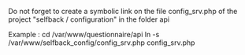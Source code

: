 Do not forget to create a symbolic link on the file config_srv.php of the project "selfback / configuration" in the folder api

Example :
cd /var/www/questionnaire/api
ln -s /var/www/selfback_config/config_srv.php config_srv.php
